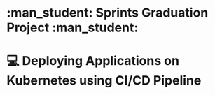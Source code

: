 <p align="center">
  <h1>:man_student: Sprints Graduation Project :man_student:</h1>
</p>          

# :computer: Deploying Applications on Kubernetes using CI/CD Pipeline
